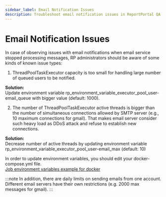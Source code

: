 ```yaml
---
sidebar_label: Email Notification Issues
description: Troubleshoot email notification issues in ReportPortal QA metric dashboard with ThreadPool and SMTP configuration solutions.
---
```


# Email Notification Issues

In case of observing issues with email notifications when email service stopped processing messages, RP administrators should be aware of some kinds of known issue types:

1. ThreadPoolTaskExecutor capacity is too small for handling large number of queued users to be notified.

**Solution:**<br />
Update environment variable rp_environment_variable_executor_pool_user-email_queue with bigger value (default: 1000).

2. The number of ThreadPoolTaskExecutor active threads is bigger than the number of simultaneous connections allowed by SMTP server (e.g., 10 maximum connections for gmail). That makes email server consider such heavy load as DDoS attack and refuse to establish new connections.

**Solution:**<br />
Decrease number of active threads by updating environment variable rp_environment_variable_executor_pool_user-email_max (default: 10)

In order to update environment variables, you should edit your docker-compose.yml file.<br />
[Job environment variables example for docker](https://github.com/reportportal/reportportal/blob/2b22c61f87674aaf2efc7a973af38004c2517680/docker-compose.yml#L201)

:::note
In addition, there are daily limits on sending emails from one account. Different email servers have their own restrictions (e.g. 2000 max messages for gmail).
:::
